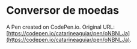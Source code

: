 # Conversor de moedas

A Pen created on CodePen.io. Original URL: [https://codepen.io/catarineaguiar/pen/oNBNLJa](https://codepen.io/catarineaguiar/pen/oNBNLJa).


